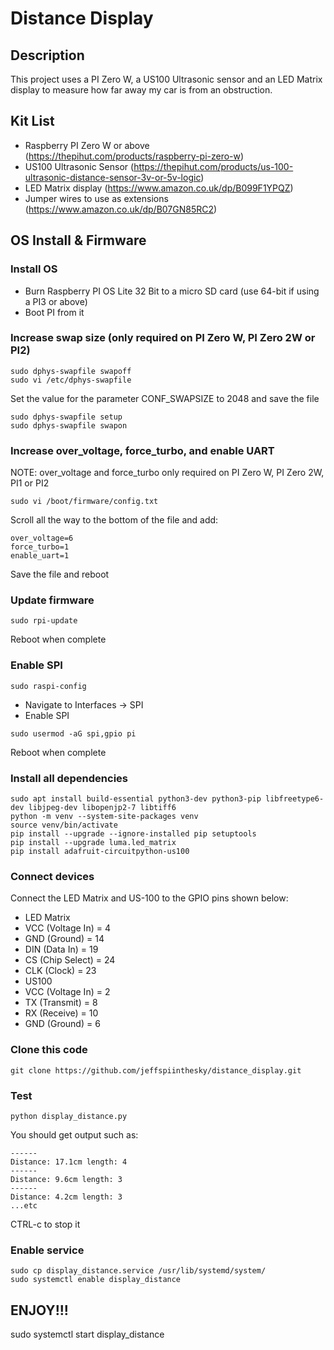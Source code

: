 # Distance Display
## Description
This project uses a PI Zero W, a US100 Ultrasonic sensor and an LED Matrix display to measure how far away my car is from an obstruction.

## Kit List
* Raspberry PI Zero W or above (https://thepihut.com/products/raspberry-pi-zero-w)
* US100 Ultrasonic Sensor (https://thepihut.com/products/us-100-ultrasonic-distance-sensor-3v-or-5v-logic)
* LED Matrix display (https://www.amazon.co.uk/dp/B099F1YPQZ)
* Jumper wires to use as extensions (https://www.amazon.co.uk/dp/B07GN85RC2)

## OS Install & Firmware
### Install OS
* Burn Raspberry PI OS Lite 32 Bit to a micro SD card (use 64-bit if using a PI3 or above)
* Boot PI from it
### Increase swap size (only required on PI Zero W, PI Zero 2W or PI2)
```
sudo dphys-swapfile swapoff
sudo vi /etc/dphys-swapfile
```
Set the value for the parameter CONF_SWAPSIZE to 2048 and save the file
```
sudo dphys-swapfile setup
sudo dphys-swapfile swapon
```
### Increase over_voltage, force_turbo, and enable UART
NOTE: over_voltage and force_turbo only required on PI Zero W, PI Zero 2W, PI1 or PI2
```
sudo vi /boot/firmware/config.txt
```
Scroll all  the way to the bottom of the file and add:
```
over_voltage=6
force_turbo=1
enable_uart=1
```
Save the file and reboot
### Update firmware
```
sudo rpi-update
```
Reboot when complete
### Enable SPI
```
sudo raspi-config
```
* Navigate to Interfaces -> SPI
* Enable SPI
```
sudo usermod -aG spi,gpio pi
```
Reboot when complete

### Install all dependencies
```
sudo apt install build-essential python3-dev python3-pip libfreetype6-dev libjpeg-dev libopenjp2-7 libtiff6
python -m venv --system-site-packages venv
source venv/bin/activate
pip install --upgrade --ignore-installed pip setuptools
pip install --upgrade luma.led_matrix
pip install adafruit-circuitpython-us100
```
### Connect devices
Connect the LED Matrix and US-100 to the GPIO pins shown below:
* LED Matrix
 * VCC (Voltage In) = 4
 * GND (Ground) = 14
 * DIN (Data In) = 19
 * CS (Chip Select) = 24
 * CLK (Clock) = 23
* US100
 * VCC (Voltage In) = 2
 * TX (Transmit) = 8
 * RX (Receive) = 10
 * GND (Ground) = 6
### Clone this code
```
git clone https://github.com/jeffspiinthesky/distance_display.git
```
### Test
```
python display_distance.py
```
You should get output such as:
```
------
Distance: 17.1cm length: 4
------
Distance: 9.6cm length: 3
------
Distance: 4.2cm length: 3
...etc
```
CTRL-c to stop it
### Enable service
```
sudo cp display_distance.service /usr/lib/systemd/system/
sudo systemctl enable display_distance
```
## ENJOY!!!
sudo systemctl start display_distance
